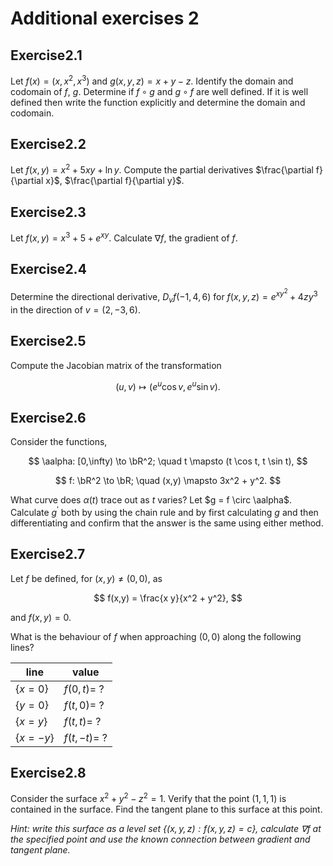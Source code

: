 # Additional exercises 2

## Exercise

Let $f(x) = (x,x^2,x^3)$ and $g(x,y,z) = x + y -z$.
Identify the domain and codomain of $f$, $g$. Determine if $f\circ g$ and $g\circ f$ are well defined. If it is well defined then write the function explicitly and determine the domain and codomain.

## Exercise

Let $f(x,y) = x^2 + 5xy + \ln y$.
Compute the partial derivatives $\frac{\partial f}{\partial x}$, $\frac{\partial f}{\partial y}$.

## Exercise

Let $f(x,y) = x^3 + 5 + e^{xy}$.
Calculate $\nabla f$, the gradient of $f$.

## Exercise

Determine the directional derivative, $D_vf(−1,4,6)$ for $f(x,y,z) = e^{xy^2}+4zy^3$ in the direction of $v = (2,−3,6)$.

## Exercise

Compute the Jacobian matrix of the transformation

$$
(u,v) \mapsto (e^u \cos v, e^u \sin v).
$$

## Exercise

Consider the functions,

$$
\aalpha: [0,\infty) \to \bR^2; \quad t \mapsto (t \cos t, t \sin t),
$$

$$
f: \bR^2 \to \bR; \quad (x,y) \mapsto 3x^2 + y^2.
$$

What curve does $\alpha(t)$ trace out as $t$ varies?
Let $g = f \circ \aalpha$. Calculate $g^\prime$ both by using the chain rule and by first calculating $g$ and then differentiating and confirm that the answer is the same using either method.

<!-- ## Exercise

Let

$$
f: (u,v) \mapsto (u \cos v, u \sin v),
$$

$$
g: (x,y) \mapsto (x^2 + y^2, x),
$$

and let $h = g \circ f$.
Calculate $h$ and the Jacobians $Df$, $Dg$. Calculate $D h$, the Jacobian of $h$, both directly from the formula from $h$ and by the chain rule for Jacobians. -->

## Exercise

Let $f$ be defined, for $(x,y)\neq (0,0)$, as

$$
    f(x,y) = \frac{x y}{x^2 + y^2},
$$

and $f(x,y) = 0$.

What is the behaviour of $f$ when approaching $(0,0)$ along the following lines?

| line       | value         |
| ---------- | ------------- |
| $\{x=0\}$  | $f(0,t) =$ ?  |
| $\{y=0\}$  | $f(t,0) =$ ?  |
| $\{x=y\}$  | $f(t,t) =$ ?  |
| $\{x=-y\}$ | $f(t,-t) =$ ? |

## Exercise

Consider the surface $x^2 + y^2 - z^2 = 1$.
Verify that the point $(1,1,1)$ is contained in the surface.
Find the tangent plane to this surface at this point.

_Hint: write this surface as a level set $\{ (x,y,z) : f(x,y,z) = c\}$, calculate $\nabla f$ at the specified point and use the known connection between gradient and tangent plane._

<!--@include: ./pages/notation.md-->

<style scoped>
h1 {
    counter-reset: h2
}
h2:after {
    counter-increment: h2;
    content: "2." counter(h2) 
}
</style>
